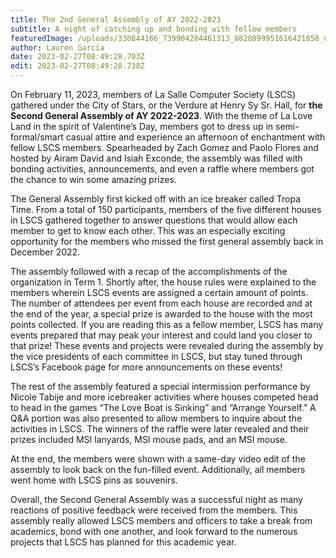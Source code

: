 ```yaml
---
title: The 2nd General Assembly of AY 2022-2023
subtitle: A night of catching up and bonding with fellow members
featuredImage: /uploads/330844166_739904284461313_8828899951616421858_n.jpg
author: Lauren Garcia
date: 2023-02-27T08:49:28.703Z
edit: 2023-02-27T08:49:28.738Z
---
```

On February 11, 2023, members of La Salle Computer Society (LSCS) gathered under the City of Stars, or the Verdure at Henry Sy Sr. Hall, for **the Second General Assembly of AY 2022-2023**. With the theme of La Love Land in the spirit of Valentine’s Day, members got to dress up in semi-formal/smart casual attire and experience an afternoon of enchantment with fellow LSCS members. Spearheaded by Zach Gomez and Paolo Flores and hosted by Airam David and Isiah Exconde, the assembly was filled with bonding activities, announcements, and even a raffle where members got the chance to win some amazing prizes.

The General Assembly first kicked off with an ice breaker called Tropa Time. From a total of 150 participants, members of the five different houses in LSCS gathered together to answer questions that would allow each member to get to know each other. This was an especially exciting opportunity for the members who missed the first general assembly back in December 2022. 

The assembly followed with a recap of the accomplishments of the organization in Term 1. Shortly after, the house rules were explained to the members wherein LSCS events are assigned a certain amount of points. The number of attendees per event from each house are recorded and at the end of the year, a special prize is awarded to the house with the most points collected. If you are reading this as a fellow member, LSCS has many events prepared that may peak your interest and could land you closer to that prize! These events and projects were revealed during the assembly by the vice presidents of each committee in LSCS, but stay tuned through LSCS’s Facebook page for more announcements on these events!

The rest of the assembly featured a special intermission performance by Nicole Tabije and more icebreaker activities where houses competed head to head in the games “The Love Boat is Sinking” and “Arrange Yourself.” A Q&A portion was also presented to allow members to inquire about the activities in LSCS. The winners of the raffle were later revealed and their prizes included MSI lanyards, MSI mouse pads, and an MSI mouse.

At the end, the members were shown with a same-day video edit of the assembly to look back on the fun-filled event. Additionally, all members went home with LSCS pins as souvenirs. 

Overall, the Second General Assembly was a successful night as many reactions of positive feedback were received from the members. This assembly really allowed LSCS members and officers to take a break from academics, bond with one another, and look forward to the numerous projects that LSCS has planned for this academic year.